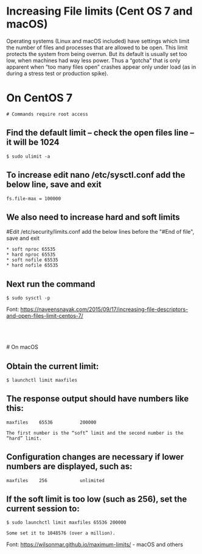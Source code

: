 # Increasing File limits (Cent OS 7 and macOS)
Operating systems (Linux and macOS included) have settings which limit the number of files and processes that are allowed to be open. This limit protects the system from being overrun. But its default is usually set too low, when machines had way less power. Thus a “gotcha” that is only apparent when “too many files open” crashes appear only under load (as in during a stress test or production spike).


# On CentOS 7
    # Commands require root access

## Find the default limit – check the open files line – it will be 1024
    $ sudo ulimit -a

## To increase edit nano /etc/sysctl.conf add the below line, save and exit
    fs.file-max = 100000

## We also need to increase hard and soft limits
  #Edit /etc/security/limits.conf add the below lines before the "#End of file", save and exit

    * soft nproc 65535
    * hard nproc 65535
    * soft nofile 65535
    * hard nofile 65535

## Next run the command
    $ sudo sysctl -p

Font: https://naveensnayak.com/2015/09/17/increasing-file-descriptors-and-open-files-limit-centos-7/ 

<br>
<br>
<br>
# On macOS

## Obtain the current limit:
    $ launchctl limit maxfiles

## The response output should have numbers like this:
    maxfiles    65536          200000

    The first number is the “soft” limit and the second number is the “hard” limit.

## Configuration changes are necessary if lower numbers are displayed, such as:

    maxfiles    256            unlimited
    
## If the soft limit is too low (such as 256), set the current session to:

    $ sudo launchctl limit maxfiles 65536 200000
    
    Some set it to 1048576 (over a million).


Font: https://wilsonmar.github.io/maximum-limits/ - macOS and others

